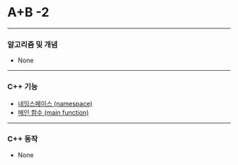 # A+B -2

***

### 알고리즘 및 개념
* None

***

### C++ 기능
* [네임스페이스 (namespace)](https://github.com/Khamax4mr/Study-Baekjoon-edition/wiki/%EB%84%A4%EC%9E%84%EC%8A%A4%ED%8E%98%EC%9D%B4%EC%8A%A4-(namespace))
* [메인 함수 (main function)](https://github.com/Khamax4mr/Study-Baekjoon-edition/wiki/%EB%A9%94%EC%9D%B8-%ED%95%A8%EC%88%98-(main-function))

***

### C++ 동작
* None